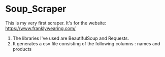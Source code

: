 # Soup_Scraper
This is my very first scraper. It's for the website: https://www.franklywearing.com/

1. The libraries I've used are BeautifulSoup and Requests. 
2. It generates a csv file consisting of the following columns : names and products

